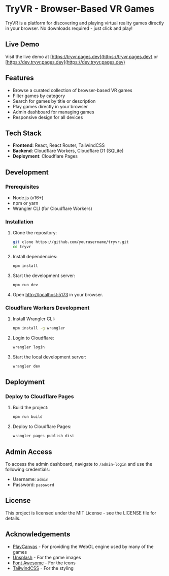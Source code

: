 # TryVR - Browser-Based VR Games

TryVR is a platform for discovering and playing virtual reality games directly in your browser. No downloads required - just click and play!

## Live Demo

Visit the live demo at [https://tryvr.pages.dev](https://tryvr.pages.dev) or [https://dev.tryvr.pages.dev](https://dev.tryvr.pages.dev)

## Features

- Browse a curated collection of browser-based VR games
- Filter games by category
- Search for games by title or description
- Play games directly in your browser
- Admin dashboard for managing games
- Responsive design for all devices

## Tech Stack

- **Frontend**: React, React Router, TailwindCSS
- **Backend**: Cloudflare Workers, Cloudflare D1 (SQLite)
- **Deployment**: Cloudflare Pages

## Development

### Prerequisites

- Node.js (v16+)
- npm or yarn
- Wrangler CLI (for Cloudflare Workers)

### Installation

1. Clone the repository:
   ```bash
   git clone https://github.com/yourusername/tryvr.git
   cd tryvr
   ```

2. Install dependencies:
   ```bash
   npm install
   ```

3. Start the development server:
   ```bash
   npm run dev
   ```

4. Open [http://localhost:5173](http://localhost:5173) in your browser.

### Cloudflare Workers Development

1. Install Wrangler CLI:
   ```bash
   npm install -g wrangler
   ```

2. Login to Cloudflare:
   ```bash
   wrangler login
   ```

3. Start the local development server:
   ```bash
   wrangler dev
   ```

## Deployment

### Deploy to Cloudflare Pages

1. Build the project:
   ```bash
   npm run build
   ```

2. Deploy to Cloudflare Pages:
   ```bash
   wrangler pages publish dist
   ```

## Admin Access

To access the admin dashboard, navigate to `/admin-login` and use the following credentials:

- Username: `admin`
- Password: `password`

## License

This project is licensed under the MIT License - see the LICENSE file for details.

## Acknowledgements

- [PlayCanvas](https://playcanvas.com/) - For providing the WebGL engine used by many of the games
- [Unsplash](https://unsplash.com/) - For the game images
- [Font Awesome](https://fontawesome.com/) - For the icons
- [TailwindCSS](https://tailwindcss.com/) - For the styling
